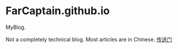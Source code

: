 # FarCaptain.github.io
MyBlog.

Not a completely technical blog. Most articles are in Chinese.
[传送门](https://farcaptain.github.io/)
